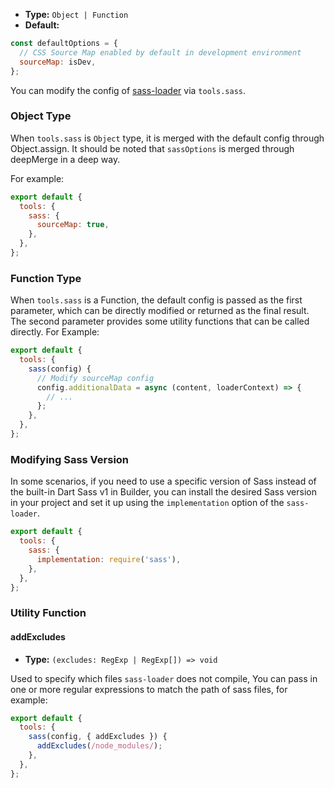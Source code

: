 - **Type:** `Object | Function`
- **Default:**

```js
const defaultOptions = {
  // CSS Source Map enabled by default in development environment
  sourceMap: isDev,
};
```

You can modify the config of [sass-loader](https://github.com/webpack-contrib/sass-loader) via `tools.sass`.

### Object Type

When `tools.sass` is `Object` type, it is merged with the default config through Object.assign. It should be noted that `sassOptions` is merged through deepMerge in a deep way.

For example:

```js
export default {
  tools: {
    sass: {
      sourceMap: true,
    },
  },
};
```

### Function Type

When `tools.sass` is a Function, the default config is passed as the first parameter, which can be directly modified or returned as the final result. The second parameter provides some utility functions that can be called directly. For Example:

```js
export default {
  tools: {
    sass(config) {
      // Modify sourceMap config
      config.additionalData = async (content, loaderContext) => {
        // ...
      };
    },
  },
};
```

### Modifying Sass Version

In some scenarios, if you need to use a specific version of Sass instead of the built-in Dart Sass v1 in Builder, you can install the desired Sass version in your project and set it up using the `implementation` option of the `sass-loader`.

```js
export default {
  tools: {
    sass: {
      implementation: require('sass'),
    },
  },
};
```

### Utility Function

#### addExcludes

- **Type:** `(excludes: RegExp | RegExp[]) => void`

Used to specify which files `sass-loader` does not compile, You can pass in one or more regular expressions to match the path of sass files, for example:

```js
export default {
  tools: {
    sass(config, { addExcludes }) {
      addExcludes(/node_modules/);
    },
  },
};
```
